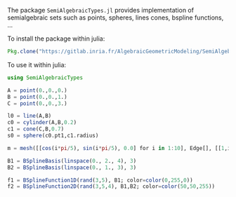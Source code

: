 The package `SemiAlgebraicTypes.jl` provides implementation of semialgebraic sets such as points, spheres, lines cones, bspline functions, ...

To install the package within julia:

```julia
Pkg.clone("https://gitlab.inria.fr/AlgebraicGeometricModeling/SemiAlgebraicTypes.jl.git")
```


To use it within julia:

```julia
using SemiAlgebraicTypes

A = point(0.,0.,0.)
B = point(0.,0.,1.)
C = point(0.,0.,3.)

l0 = line(A,B)
c0 = cylinder(A,B,0.2)
c1 = cone(C,B,0.7)
s0 = sphere(c0.pt1,c1.radius)

m = mesh([[cos(i*pi/5), sin(i*pi/5), 0.0] for i in 1:10], Edge[], [[1,i,i+1] for i in 1:9])

B1 = BSplineBasis(linspace(0., 2., 4), 3)
B2 = BSplineBasis(linspace(0., 1., 3), 3)

f1 = BSplineFunction1D(rand(3,5), B1; color=color(0,255,0))
f2 = BSplineFunction2D(rand(3,5,4), B1,B2; color=color(50,50,255))
```

